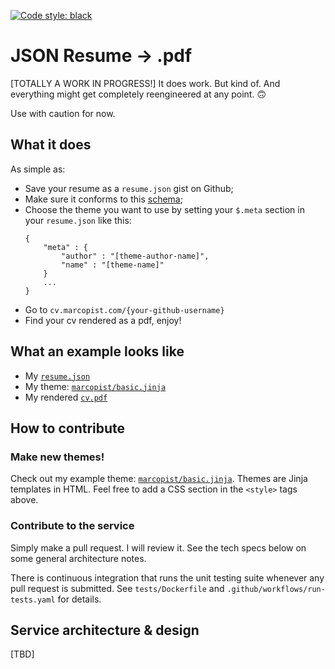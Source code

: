[![Code style: black](https://img.shields.io/badge/code%20style-black-000000.svg)](https://github.com/psf/black)

# JSON Resume -> .pdf

[TOTALLY A WORK IN PROGRESS!] It does work. But kind of. And everything might get completely reengineered at any point. 🙃

Use with caution for now.

## What it does
As simple as:
- Save your resume as a `resume.json` gist on Github;
- Make sure it conforms to this [schema](https://raw.githubusercontent.com/jsonresume/resume-schema/master/schema.json);
- Choose the theme you want to use by setting your `$.meta` section in your `resume.json` like this:
    ```
    {
        "meta" : {
            "author" : "[theme-author-name]",
            "name" : "[theme-name]"
        }
        ...
    }
    ```
- Go to `cv.marcopist.com/{your-github-username}`
- Find your cv rendered as a pdf, enjoy!

## What an example looks like
- My [`resume.json`](https://gist.githubusercontent.com/marcopist/619a7ed8bbcde6efa7df28e509d319e7/raw/resume.json)
- My theme: [`marcopist/basic.jinja`](https://gist.githubusercontent.com/marcopist/1e390f2df03cad92ba21ae78129f679d/raw/basic.jinja)
- My rendered [`cv.pdf`](https://json-resume-to-pdf-7dkwlpyqqa-ew.a.run.app/marcopist)

## How to contribute

### Make new themes!
Check out my example theme: [`marcopist/basic.jinja`](https://gist.githubusercontent.com/marcopist/1e390f2df03cad92ba21ae78129f679d/raw/basic.jinja). Themes are Jinja templates in HTML. Feel free to add a CSS section in the `<style>` tags above.

### Contribute to the service
Simply make a pull request. I will review it. See the tech specs below on some general architecture notes.

There is continuous integration that runs the unit testing suite whenever any pull request is submitted. See `tests/Dockerfile` and `.github/workflows/run-tests.yaml` for details.


## Service architecture & design

[TBD]
